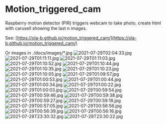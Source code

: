 # Motion_triggered_cam
Raspberry motion detector (PIR) triggers webcam to take photo, create html with carusell showing the last n images.

See: [https://ola-b.github.io/motion_triggered_cam/](https://ola-b.github.io/motion_triggered_cam/)


Or images in ./docs/images/*.jpg
![2021-07-29T02:04:33.jpg](https://github.com/Ola-B/motion_triggered_cam/blob/main/docs/images/2021-07-29T02:04:33.jpg "2021-07-29T02:04:33.jpg")
![2021-07-29T01:11:11.jpg](https://github.com/Ola-B/motion_triggered_cam/blob/main/docs/images/2021-07-29T01:11:11.jpg "2021-07-29T01:11:11.jpg")
![2021-07-29T01:11:03.jpg](https://github.com/Ola-B/motion_triggered_cam/blob/main/docs/images/2021-07-29T01:11:03.jpg "2021-07-29T01:11:03.jpg")
![2021-07-29T01:10:52.jpg](https://github.com/Ola-B/motion_triggered_cam/blob/main/docs/images/2021-07-29T01:10:52.jpg "2021-07-29T01:10:52.jpg")
![2021-07-29T01:10:44.jpg](https://github.com/Ola-B/motion_triggered_cam/blob/main/docs/images/2021-07-29T01:10:44.jpg "2021-07-29T01:10:44.jpg")
![2021-07-29T01:10:35.jpg](https://github.com/Ola-B/motion_triggered_cam/blob/main/docs/images/2021-07-29T01:10:35.jpg "2021-07-29T01:10:35.jpg")
![2021-07-29T01:10:23.jpg](https://github.com/Ola-B/motion_triggered_cam/blob/main/docs/images/2021-07-29T01:10:23.jpg "2021-07-29T01:10:23.jpg")
![2021-07-29T01:10:05.jpg](https://github.com/Ola-B/motion_triggered_cam/blob/main/docs/images/2021-07-29T01:10:05.jpg "2021-07-29T01:10:05.jpg")
![2021-07-29T01:09:57.jpg](https://github.com/Ola-B/motion_triggered_cam/blob/main/docs/images/2021-07-29T01:09:57.jpg "2021-07-29T01:09:57.jpg")
![2021-07-29T01:00:53.jpg](https://github.com/Ola-B/motion_triggered_cam/blob/main/docs/images/2021-07-29T01:00:53.jpg "2021-07-29T01:00:53.jpg")
![2021-07-29T01:00:44.jpg](https://github.com/Ola-B/motion_triggered_cam/blob/main/docs/images/2021-07-29T01:00:44.jpg "2021-07-29T01:00:44.jpg")
![2021-07-29T01:00:34.jpg](https://github.com/Ola-B/motion_triggered_cam/blob/main/docs/images/2021-07-29T01:00:34.jpg "2021-07-29T01:00:34.jpg")
![2021-07-29T01:00:22.jpg](https://github.com/Ola-B/motion_triggered_cam/blob/main/docs/images/2021-07-29T01:00:22.jpg "2021-07-29T01:00:22.jpg")
![2021-07-29T01:00:03.jpg](https://github.com/Ola-B/motion_triggered_cam/blob/main/docs/images/2021-07-29T01:00:03.jpg "2021-07-29T01:00:03.jpg")
![2021-07-29T00:59:54.jpg](https://github.com/Ola-B/motion_triggered_cam/blob/main/docs/images/2021-07-29T00:59:54.jpg "2021-07-29T00:59:54.jpg")
![2021-07-29T00:59:46.jpg](https://github.com/Ola-B/motion_triggered_cam/blob/main/docs/images/2021-07-29T00:59:46.jpg "2021-07-29T00:59:46.jpg")
![2021-07-29T00:59:38.jpg](https://github.com/Ola-B/motion_triggered_cam/blob/main/docs/images/2021-07-29T00:59:38.jpg "2021-07-29T00:59:38.jpg")
![2021-07-29T00:59:27.jpg](https://github.com/Ola-B/motion_triggered_cam/blob/main/docs/images/2021-07-29T00:59:27.jpg "2021-07-29T00:59:27.jpg")
![2021-07-29T00:59:18.jpg](https://github.com/Ola-B/motion_triggered_cam/blob/main/docs/images/2021-07-29T00:59:18.jpg "2021-07-29T00:59:18.jpg")
![2021-07-29T00:57:05.jpg](https://github.com/Ola-B/motion_triggered_cam/blob/main/docs/images/2021-07-29T00:57:05.jpg "2021-07-29T00:57:05.jpg")
![2021-07-29T00:56:56.jpg](https://github.com/Ola-B/motion_triggered_cam/blob/main/docs/images/2021-07-29T00:56:56.jpg "2021-07-29T00:56:56.jpg")
![2021-07-29T00:56:39.jpg](https://github.com/Ola-B/motion_triggered_cam/blob/main/docs/images/2021-07-29T00:56:39.jpg "2021-07-29T00:56:39.jpg")
![2021-07-29T00:56:16.jpg](https://github.com/Ola-B/motion_triggered_cam/blob/main/docs/images/2021-07-29T00:56:16.jpg "2021-07-29T00:56:16.jpg")
![2021-07-28T23:30:32.jpg](https://github.com/Ola-B/motion_triggered_cam/blob/main/docs/images/2021-07-28T23:30:32.jpg "2021-07-28T23:30:32.jpg")
![2021-07-28T23:30:22.jpg](https://github.com/Ola-B/motion_triggered_cam/blob/main/docs/images/2021-07-28T23:30:22.jpg "2021-07-28T23:30:22.jpg")
